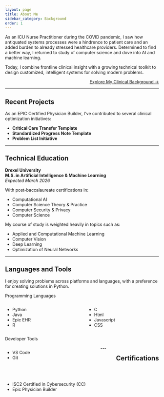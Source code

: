 ```yaml
---
layout: page
title: About Me
sidebar_category: Background
order: 1
---
```


As an ICU Nurse Practitioner during the COVID pandemic, I saw how antiquated systems processes were a hindrence to patient care and an added burden to already stressed healthcare providers. Determined to find a better way, I returned to study of computer science and dove into AI and machine learning.  

Today, I combine frontline clinical insight with a growing technical toolkit to design customized, intelligent systems for solving modern problems.

<div style="text-align:right;"><a href="/Pages/healthcare/">Explore My Clinical Background →</a></div>

---

## Recent Projects

As an EPIC Certified Physician Builder, I've contributed to several clinical optimization initiatives:

- **Critical Care Transfer Template**  
- **Standardized Progress Note Template**  
- **Problem List Initiative**

---

## Technical Education

**Drexel University**  
**M.S. in Artificial Intelligence & Machine Learning**  
<em>Expected March 2026</em>

With post-baccalaureate certifications in:

- Computational AI  
- Computer Science Theory & Practice  
- Computer Security & Privacy  
- Computer Science  
  
My course of study is weighted heavily in topics such as:  

- Applied and Computational Machine Learning  
- Computer Vision  
- Deep Learning
- Optimization of Neural Networks 
---

## Languages and Tools

I enjoy solving problems across platforms and languages, with a preference for creating solutions in Python.  
  
Programming Languages  
<div style="display: flex; gap: 2rem; flex-wrap: wrap;">
  <div style="flex: 1;">
    <ul>
      <li>Python</li>
      <li>Java</li>
      <li>Epic EHR</li>
      <li>R</li>
    </ul>
  </div>
  <div style="flex: 1;">
    <ul>
      <li>C</li>
      <li>Html</li>
      <li>Javascript</li>
      <li>CSS</li>
    </ul>
  </div>
</div>  

Developer Tools  
<div style="display: flex; gap: 2rem; flex-wrap: wrap;">
  <div style="flex: 1;">
    <ul>
      <li>VS Code</li>
      <li>Git</li>
    </ul>
  </div>
---

## Certifications

<div style="display: flex; gap: 2rem; flex-wrap: wrap;">
  <div style="flex: 1;">
    <ul>
      <li>ISC2 Certified in Cybersecurity (CC)</li>
      <li>Epic Physician Builder</li>
    </ul>
  </div>
</div>

---